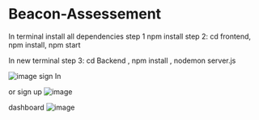 # Beacon-Assessement
In terminal 
install all dependencies
step 1  npm install
step 2: cd frontend, npm install, npm start

In new terminal
step 3:  cd Backend  , npm install , nodemon server.js

![image](https://github.com/LLawlite/Beacon-Assessement/assets/84363778/eff12b64-5b4c-42e7-826f-367907c99135)
sign In

or sign up
![image](https://github.com/LLawlite/Beacon-Assessement/assets/84363778/8f9c9a41-f18d-42c8-be93-feafa76a216e)

dashboard
![image](https://github.com/LLawlite/Beacon-Assessement/assets/84363778/b35b13ac-78a6-4b90-826f-dba755c29faf)



